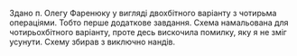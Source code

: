 Здано п. Олегу Фаренюку у вигляді двохбітного варіанту з чотирьма операціями. Тобто перше додаткове завдання.
Схема намальована для чотирьохбітного варіанту, проте десь вискочила помилку, яку я не зміг усунути. Схему збирав з виключно нандів.